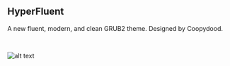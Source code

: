 ## HyperFluent

A new fluent, modern, and clean GRUB2 theme. Designed by Coopydood.

<br>

![alt text](image.png)